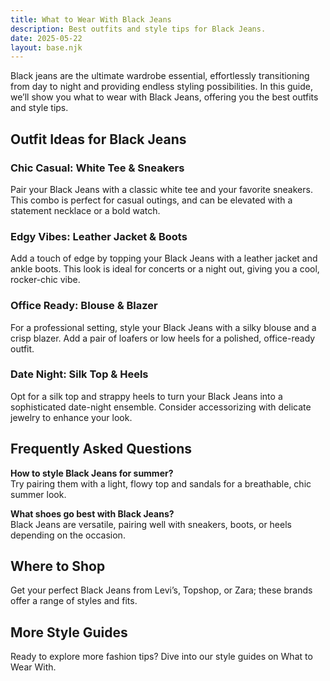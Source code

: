 ```yaml
---  
title: What to Wear With Black Jeans  
description: Best outfits and style tips for Black Jeans.  
date: 2025-05-22  
layout: base.njk
---
```



Black jeans are the ultimate wardrobe essential, effortlessly transitioning from day to night and providing endless styling possibilities. In this guide, we’ll show you what to wear with Black Jeans, offering you the best outfits and style tips.

## Outfit Ideas for Black Jeans

### Chic Casual: White Tee & Sneakers  
Pair your Black Jeans with a classic white tee and your favorite sneakers. This combo is perfect for casual outings, and can be elevated with a statement necklace or a bold watch.

### Edgy Vibes: Leather Jacket & Boots  
Add a touch of edge by topping your Black Jeans with a leather jacket and ankle boots. This look is ideal for concerts or a night out, giving you a cool, rocker-chic vibe.

### Office Ready: Blouse & Blazer  
For a professional setting, style your Black Jeans with a silky blouse and a crisp blazer. Add a pair of loafers or low heels for a polished, office-ready outfit.

### Date Night: Silk Top & Heels  
Opt for a silk top and strappy heels to turn your Black Jeans into a sophisticated date-night ensemble. Consider accessorizing with delicate jewelry to enhance your look.

## Frequently Asked Questions  

**How to style Black Jeans for summer?**  
Try pairing them with a light, flowy top and sandals for a breathable, chic summer look.

**What shoes go best with Black Jeans?**  
Black Jeans are versatile, pairing well with sneakers, boots, or heels depending on the occasion.

## Where to Shop  

Get your perfect Black Jeans from Levi’s, Topshop, or Zara; these brands offer a range of styles and fits.

## More Style Guides

Ready to explore more fashion tips? Dive into our style guides on What to Wear With.
